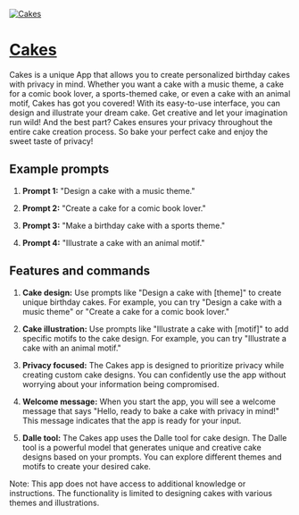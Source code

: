 [![Cakes](https://files.oaiusercontent.com/file-N9UmU5vl87qS6Trs4Pg9bRfa?se=2123-10-16T08%3A12%3A01Z&sp=r&sv=2021-08-06&sr=b&rscc=max-age%3D31536000%2C%20immutable&rscd=attachment%3B%20filename%3D94c32a96-2718-4728-ac12-48052e7e9416.png&sig=GVQSKS2nC/RWRJW9nSNHk/1oUvbNj7s%2ByJ79rZzh5eE%3D)](https://chat.openai.com/g/g-iR4UIvIX2-cakes)

# [Cakes](https://chat.openai.com/g/g-iR4UIvIX2-cakes)

Cakes is a unique App that allows you to create personalized birthday cakes with privacy in mind. Whether you want a cake with a music theme, a cake for a comic book lover, a sports-themed cake, or even a cake with an animal motif, Cakes has got you covered! With its easy-to-use interface, you can design and illustrate your dream cake. Get creative and let your imagination run wild! And the best part? Cakes ensures your privacy throughout the entire cake creation process. So bake your perfect cake and enjoy the sweet taste of privacy!

## Example prompts

1. **Prompt 1:** "Design a cake with a music theme."

2. **Prompt 2:** "Create a cake for a comic book lover."

3. **Prompt 3:** "Make a birthday cake with a sports theme."

4. **Prompt 4:** "Illustrate a cake with an animal motif."


## Features and commands

1. **Cake design:** Use prompts like "Design a cake with [theme]" to create unique birthday cakes. For example, you can try "Design a cake with a music theme" or "Create a cake for a comic book lover."

2. **Cake illustration:** Use prompts like "Illustrate a cake with [motif]" to add specific motifs to the cake design. For example, you can try "Illustrate a cake with an animal motif."

3. **Privacy focused:** The Cakes app is designed to prioritize privacy while creating custom cake designs. You can confidently use the app without worrying about your information being compromised.

4. **Welcome message:** When you start the app, you will see a welcome message that says "Hello, ready to bake a cake with privacy in mind!" This message indicates that the app is ready for your input.

5. **Dalle tool:** The Cakes app uses the Dalle tool for cake design. The Dalle tool is a powerful model that generates unique and creative cake designs based on your prompts. You can explore different themes and motifs to create your desired cake.

Note: This app does not have access to additional knowledge or instructions. The functionality is limited to designing cakes with various themes and illustrations.